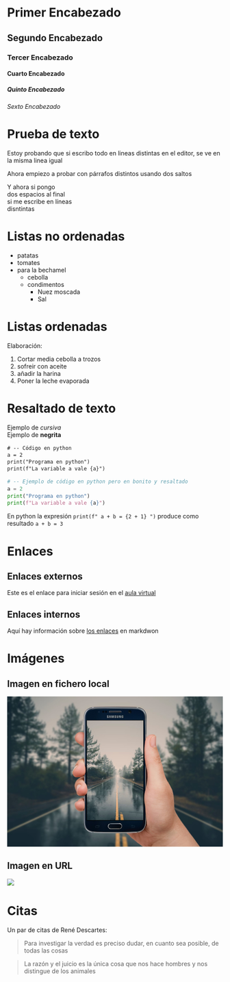 # Primer Encabezado
## Segundo Encabezado
### Tercer Encabezado
#### Cuarto Encabezado
##### Quinto Encabezado
###### Sexto Encabezado

# Prueba de texto

Estoy probando que si escribo
todo en lineas distintas en el
editor, se ve en la misma linea igual 

Ahora empiezo a probar con párrafos distintos usando dos saltos

Y ahora si pongo  
dos espacios al final  
si me escribe en líneas  
disntintas

# Listas no ordenadas

* patatas
* tomates
* para la bechamel
  * cebolla
  * condimentos
    * Nuez moscada
    * Sal   

# Listas ordenadas

Elaboración:

1. Cortar media cebolla a trozos
2. sofreir con aceite
3. añadir la harina
4. Poner la leche evaporada

# Resaltado de texto

Ejemplo de *cursiva*  
Ejemplo de **negrita**

```
# -- Código en python
a = 2
print("Programa en python")
print(f"La variable a vale {a}")
```

```python
# -- Ejemplo de código en python pero en bonito y resaltado
a = 2
print("Programa en python")
print(f"La variable a vale {a}")
```

En python la expresión `print(f" a + b = {2 + 1} ")` produce como resultado `a + b = 3` 

# Enlaces 

## Enlaces externos

Este es el enlace para iniciar sesión en el [aula virtual](https://www.aulavirtual.urjc.es/moodle/login/index.php)

## Enlaces internos

Aquí hay información sobre [los enlaces](#Enlaces) en markdwon

# Imágenes

## Imagen en fichero local

![](1366_2000.jpg)


## Imagen en URL

![](https://i.blogs.es/4f0662/consejos-foto-movil-01/1024_2000.jpg)

# Citas

Un par de citas de René Descartes:

> Para investigar la verdad es preciso dudar, en cuanto sea posible, de todas las cosas

> La razón y el juicio es la única cosa que nos hace hombres y nos distingue de los animales
